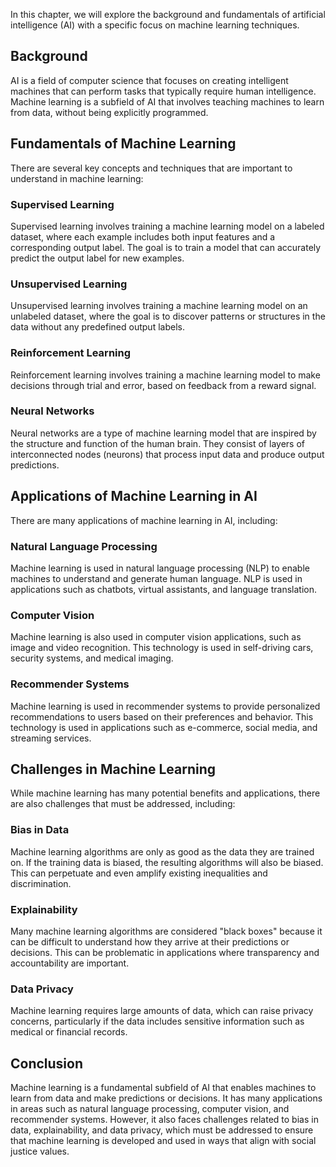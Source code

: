 
In this chapter, we will explore the background and fundamentals of artificial intelligence (AI) with a specific focus on machine learning techniques.

Background
----------

AI is a field of computer science that focuses on creating intelligent machines that can perform tasks that typically require human intelligence. Machine learning is a subfield of AI that involves teaching machines to learn from data, without being explicitly programmed.

Fundamentals of Machine Learning
--------------------------------

There are several key concepts and techniques that are important to understand in machine learning:

### Supervised Learning

Supervised learning involves training a machine learning model on a labeled dataset, where each example includes both input features and a corresponding output label. The goal is to train a model that can accurately predict the output label for new examples.

### Unsupervised Learning

Unsupervised learning involves training a machine learning model on an unlabeled dataset, where the goal is to discover patterns or structures in the data without any predefined output labels.

### Reinforcement Learning

Reinforcement learning involves training a machine learning model to make decisions through trial and error, based on feedback from a reward signal.

### Neural Networks

Neural networks are a type of machine learning model that are inspired by the structure and function of the human brain. They consist of layers of interconnected nodes (neurons) that process input data and produce output predictions.

Applications of Machine Learning in AI
--------------------------------------

There are many applications of machine learning in AI, including:

### Natural Language Processing

Machine learning is used in natural language processing (NLP) to enable machines to understand and generate human language. NLP is used in applications such as chatbots, virtual assistants, and language translation.

### Computer Vision

Machine learning is also used in computer vision applications, such as image and video recognition. This technology is used in self-driving cars, security systems, and medical imaging.

### Recommender Systems

Machine learning is used in recommender systems to provide personalized recommendations to users based on their preferences and behavior. This technology is used in applications such as e-commerce, social media, and streaming services.

Challenges in Machine Learning
------------------------------

While machine learning has many potential benefits and applications, there are also challenges that must be addressed, including:

### Bias in Data

Machine learning algorithms are only as good as the data they are trained on. If the training data is biased, the resulting algorithms will also be biased. This can perpetuate and even amplify existing inequalities and discrimination.

### Explainability

Many machine learning algorithms are considered "black boxes" because it can be difficult to understand how they arrive at their predictions or decisions. This can be problematic in applications where transparency and accountability are important.

### Data Privacy

Machine learning requires large amounts of data, which can raise privacy concerns, particularly if the data includes sensitive information such as medical or financial records.

Conclusion
----------

Machine learning is a fundamental subfield of AI that enables machines to learn from data and make predictions or decisions. It has many applications in areas such as natural language processing, computer vision, and recommender systems. However, it also faces challenges related to bias in data, explainability, and data privacy, which must be addressed to ensure that machine learning is developed and used in ways that align with social justice values.

